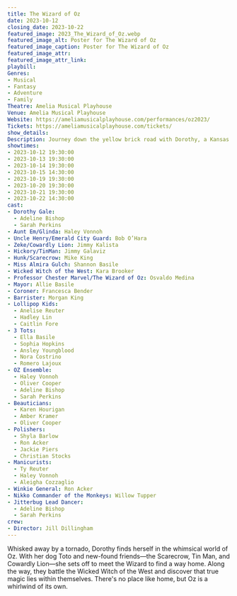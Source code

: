 ```yaml
---
title: The Wizard of Oz
date: 2023-10-12
closing_date: 2023-10-22
featured_image: 2023_The_Wizard_of_Oz.webp
featured_image_alt: Poster for The Wizard of Oz
featured_image_caption: Poster for The Wizard of Oz
featured_image_attr: 
featured_image_attr_link: 
playbill:
Genres:
- Musical
- Fantasy
- Adventure
- Family
Theatre: Amelia Musical Playhouse
Venue: Amelia Musical Playhouse
Website: https://ameliamusicalplayhouse.com/performances/oz2023/
Tickets: https://ameliamusicalplayhouse.com/tickets/
show_details: 
Description: Journey down the yellow brick road with Dorothy, a Kansas farm girl, as she navigates the fantastical world of Oz.
showtimes:
- 2023-10-12 19:30:00
- 2023-10-13 19:30:00
- 2023-10-14 19:30:00
- 2023-10-15 14:30:00
- 2023-10-19 19:30:00
- 2023-10-20 19:30:00
- 2023-10-21 19:30:00
- 2023-10-22 14:30:00
cast:
- Dorothy Gale:
  - Adeline Bishop
  - Sarah Perkins
- Aunt Em/Glinda: Haley Vonnoh
- Uncle Henry/Emerald City Guard: Bob O’Hara
- Zeke/Cowardly Lion: Jimmy Kalista
- Hickory/TinMan: Jimmy Galaviz
- Hunk/Scarecrow: Mike King
- Miss Almira Gulch: Shannon Basile
- Wicked Witch of the West: Kara Brooker
- Professor Chester Marvel/The Wizard of Oz: Osvaldo Medina
- Mayor: Allie Basile
- Coroner: Francesca Bender
- Barrister: Morgan King
- Lollipop Kids:
  - Anelise Reuter
  - Hadley Lin
  - Caitlin Fore
- 3 Tots:
  - Ella Basile
  - Sophia Hopkins
  - Ansley Youngblood
  - Nora Costrino
  - Romero Lajoux
- OZ Ensemble:
  - Haley Vonnoh
  - Oliver Cooper
  - Adeline Bishop
  - Sarah Perkins
- Beauticians:
  - Karen Hourigan
  - Amber Kramer
  - Oliver Cooper
- Polishers:
  - Shyla Barlow
  - Ron Acker
  - Jackie Piers
  - Christian Stocks
- Manicurists:
  - Ty Reuter
  - Haley Vonnoh
  - Aleigha Cozzaglio
- Winkie General: Ron Acker
- Nikko Commander of the Monkeys: Willow Tupper
- Jitterbug Lead Dancer:
  - Adeline Bishop
  - Sarah Perkins
crew:
- Director: Jill Dillingham
---
```

Whisked away by a tornado, Dorothy finds herself in the whimsical world of Oz. With her dog Toto and new-found friends—the Scarecrow, Tin Man, and Cowardly Lion—she sets off to meet the Wizard to find a way home. Along the way, they battle the Wicked Witch of the West and discover that true magic lies within themselves. There's no place like home, but Oz is a whirlwind of its own.